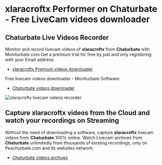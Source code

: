 # xlaracroftx Performer on Chaturbate - Free LiveCam videos downloader

## Chaturbate Live Videos Recorder

Monitor and record livecam videos of **xlaracroftx** from **Chaturbate** with Moniturbate.com
Get a premium trial for free by just and only registering with your Email address:
* [xlaracroftx Premium videos downloader](https://moniturbate.com/request-demo-licence-key.html)

Free livecam videos downloader - Moniturbate Software:
* [Chaturbate videos downloader](https://moniturbate.com/moniturbate-download-software.html)

![xlaracroftx livecam videos recorder](https://peachurnet.com/templates/moniturbate-software.png)


## Capture xlaracroftx videos from the Cloud and watch your recordings on Streaming

Without the need of downloading a software, capture **xlaracroftx** livecam videos from **Chaturbate** 100% online.
Watch Livecam archives from **Chaturbate** unlimitedly from thousands of existing recordings, only on Peachurbate.com and its websites network:
* [Chaturbate videos archives](https://peachurnet.com/)